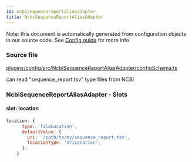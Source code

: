 ```yaml
---
id: ncbisequencereportaliasadapter
title: NcbiSequenceReportAliasAdapter
---
```


Note: this document is automatically generated from configuration objects in our
source code. See [Config guide](/docs/config_guide) for more info

### Source file

[plugins/config/src/NcbiSequenceReportAliasAdapter/configSchema.ts](https://github.com/GMOD/jbrowse-components/blob/main/plugins/config/src/NcbiSequenceReportAliasAdapter/configSchema.ts)

can read "sequence_report.tsv" type files from NCBI

### NcbiSequenceReportAliasAdapter - Slots

#### slot: location

```js
location: {
      type: 'fileLocation',
      defaultValue: {
        uri: '/path/to/my/sequence_report.tsv',
        locationType: 'UriLocation',
      },
    }
```
